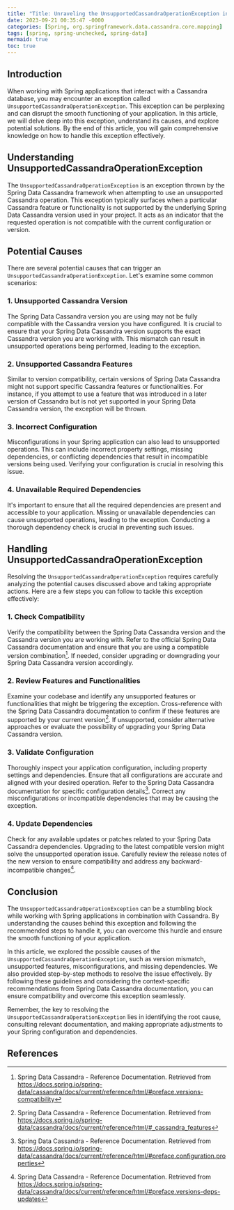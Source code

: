 ```yaml
---
title: "Title: Unraveling the UnsupportedCassandraOperationException in Spring: An In-Depth Analysis"
date: 2023-09-21 00:35:47 -0000
categories: [Spring, org.springframework.data.cassandra.core.mapping]
tags: [spring, spring-unchecked, spring-data]
mermaid: true
toc: true
---
```



## Introduction

When working with Spring applications that interact with a Cassandra database, you may encounter an exception called `UnsupportedCassandraOperationException`. This exception can be perplexing and can disrupt the smooth functioning of your application. In this article, we will delve deep into this exception, understand its causes, and explore potential solutions. By the end of this article, you will gain comprehensive knowledge on how to handle this exception effectively.

## Understanding UnsupportedCassandraOperationException

The `UnsupportedCassandraOperationException` is an exception thrown by the Spring Data Cassandra framework when attempting to use an unsupported Cassandra operation. This exception typically surfaces when a particular Cassandra feature or functionality is not supported by the underlying Spring Data Cassandra version used in your project. It acts as an indicator that the requested operation is not compatible with the current configuration or version.

## Potential Causes

There are several potential causes that can trigger an `UnsupportedCassandraOperationException`. Let's examine some common scenarios:

### 1. Unsupported Cassandra Version

The Spring Data Cassandra version you are using may not be fully compatible with the Cassandra version you have configured. It is crucial to ensure that your Spring Data Cassandra version supports the exact Cassandra version you are working with. This mismatch can result in unsupported operations being performed, leading to the exception.

### 2. Unsupported Cassandra Features

Similar to version compatibility, certain versions of Spring Data Cassandra might not support specific Cassandra features or functionalities. For instance, if you attempt to use a feature that was introduced in a later version of Cassandra but is not yet supported in your Spring Data Cassandra version, the exception will be thrown.

### 3. Incorrect Configuration

Misconfigurations in your Spring application can also lead to unsupported operations. This can include incorrect property settings, missing dependencies, or conflicting dependencies that result in incompatible versions being used. Verifying your configuration is crucial in resolving this issue.

### 4. Unavailable Required Dependencies

It's important to ensure that all the required dependencies are present and accessible to your application. Missing or unavailable dependencies can cause unsupported operations, leading to the exception. Conducting a thorough dependency check is crucial in preventing such issues.

## Handling UnsupportedCassandraOperationException

Resolving the `UnsupportedCassandraOperationException` requires carefully analyzing the potential causes discussed above and taking appropriate actions. Here are a few steps you can follow to tackle this exception effectively:

### 1. Check Compatibility

Verify the compatibility between the Spring Data Cassandra version and the Cassandra version you are working with. Refer to the official Spring Data Cassandra documentation and ensure that you are using a compatible version combination[^1^]. If needed, consider upgrading or downgrading your Spring Data Cassandra version accordingly.

### 2. Review Features and Functionalities

Examine your codebase and identify any unsupported features or functionalities that might be triggering the exception. Cross-reference with the Spring Data Cassandra documentation to confirm if these features are supported by your current version[^2^]. If unsupported, consider alternative approaches or evaluate the possibility of upgrading your Spring Data Cassandra version.

### 3. Validate Configuration

Thoroughly inspect your application configuration, including property settings and dependencies. Ensure that all configurations are accurate and aligned with your desired operation. Refer to the Spring Data Cassandra documentation for specific configuration details[^3^]. Correct any misconfigurations or incompatible dependencies that may be causing the exception.

### 4. Update Dependencies

Check for any available updates or patches related to your Spring Data Cassandra dependencies. Upgrading to the latest compatible version might solve the unsupported operation issue. Carefully review the release notes of the new version to ensure compatibility and address any backward-incompatible changes[^4^].

## Conclusion

The `UnsupportedCassandraOperationException` can be a stumbling block while working with Spring applications in combination with Cassandra. By understanding the causes behind this exception and following the recommended steps to handle it, you can overcome this hurdle and ensure the smooth functioning of your application.

In this article, we explored the possible causes of the `UnsupportedCassandraOperationException`, such as version mismatch, unsupported features, misconfigurations, and missing dependencies. We also provided step-by-step methods to resolve the issue effectively. By following these guidelines and considering the context-specific recommendations from Spring Data Cassandra documentation, you can ensure compatibility and overcome this exception seamlessly.

Remember, the key to resolving the `UnsupportedCassandraOperationException` lies in identifying the root cause, consulting relevant documentation, and making appropriate adjustments to your Spring configuration and dependencies.

## References

[^1^]: Spring Data Cassandra - Reference Documentation. Retrieved from https://docs.spring.io/spring-data/cassandra/docs/current/reference/html/#preface.versions-compatibility

[^2^]: Spring Data Cassandra - Reference Documentation. Retrieved from https://docs.spring.io/spring-data/cassandra/docs/current/reference/html/#_cassandra_features

[^3^]: Spring Data Cassandra - Reference Documentation. Retrieved from https://docs.spring.io/spring-data/cassandra/docs/current/reference/html/#preface.configuration.properties

[^4^]: Spring Data Cassandra - Reference Documentation. Retrieved from https://docs.spring.io/spring-data/cassandra/docs/current/reference/html/#preface.versions-deps-updates